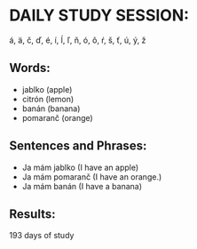 # DAILY STUDY SESSION: 
á, ä, č, ď, é, í, ĺ, ľ, ň, ó, ô, ŕ, š, ť, ú, ý, ž 


## Words:
* jablko (apple)
* citrón (lemon)
* banán (banana) 
* pomaranč (orange)


## Sentences and Phrases:
* Ja mám jablko (I have an apple)
* Ja mám pomaranč (I have an orange.)
* Ja mám banán (I have a banana) 


## Results:
193 days of study 
